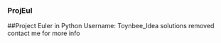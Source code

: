 ### ProjEul
##Project Euler in Python
Username: Toynbee\_Idea
solutions removed
contact me for more info
